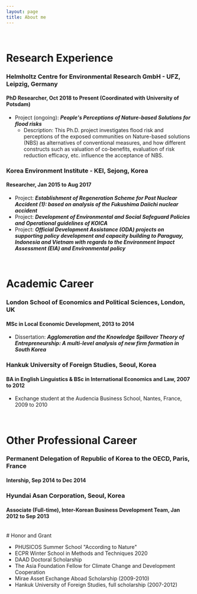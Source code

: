 ```yaml
---
layout: page
title: About me
---
```


<br/>


# Research Experience

### Helmholtz Centre for Environmental Research GmbH - UFZ, Leipzig, Germany
#### PhD Researcher, Oct 2018 to Present (Coordinated with University of Potsdam)

* Project (ongoing): _**People's Perceptions of Nature-based Solutions for flood risks**_
  * Description: This Ph.D. project investigates flood risk and perceptions of the exposed communities on Nature-based solutions (NBS) as alternatives of conventional measures, and how different constructs such as valuation of co-benefits, evaluation of risk reduction efficacy, etc. influence the acceptance of NBS.

### Korea Environment Institute - KEI, Sejong, Korea
#### Researcher,	Jan 2015 to Aug 2017
* Project: _**Establishment of Regeneration Scheme for Post Nuclear Accident (1): based on analysis of the Fukushima Daiichi nuclear accident**_
* Project: _**Development of Environmental and Social Safeguard Policies and Operational guidelines of KOICA**_
* Project: _**Official Development Assistance (ODA) projects on supporting policy development and capacity building to Paraguay, Indonesia and Vietnam with regards to the Environment Impact Assessment (EIA) and Environmental policy**_
<br/>

# Academic Career

### London School of Economics and Political Sciences, London, UK
#### MSc in Local Economic Development, 2013 to 2014

* Dissertation: _**Agglomeration and the Knowledge Spillover Theory of Entrepreneurship: A multi-level analysis of new firm formation in South Korea**_

### Hankuk University of Foreign Studies, Seoul, Korea
#### BA in English Linguistics & BSc in International Economics and Law, 2007 to 2012
* Exchange student at the Audencia Business School, Nantes, France, 2009 to 2010
<br/>

# Other Professional Career
### Permanent Delegation of Republic of Korea to the OECD, Paris, France
#### Intership, Sep 2014 to Dec 2014

### Hyundai Asan Corporation, Seoul, Korea
#### Associate (Full-time), Inter-Korean Business Development Team, Jan 2012 to Sep 2013

<br/>
# Honor and Grant

* PHUSICOS Summer School "According to Nature"
* ECPR Winter School in Methods and Techniques 2020
* DAAD Doctoral Scholarship
* The Asia Foundation Fellow for Climate Change and Development Cooperation
* Mirae Asset Exchange Aboad Scholarship (2009-2010)
* Hankuk University of Foreign Studies, full scholarship (2007-2012)


